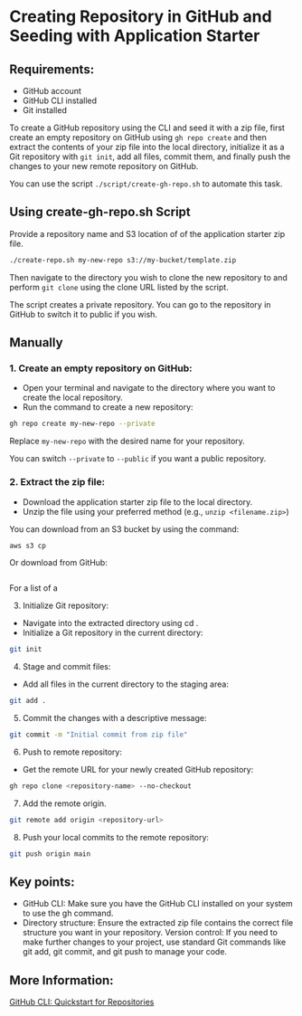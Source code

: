 # Creating Repository in GitHub and Seeding with Application Starter

## Requirements:

- GitHub account
- GitHub CLI installed
- Git installed

To create a GitHub repository using the CLI and seed it with a zip file, first create an empty repository on GitHub using `gh repo create` and then extract the contents of your zip file into the local directory, initialize it as a Git repository with `git init`, add all files, commit them, and finally push the changes to your new remote repository on GitHub.

You can use the script `./script/create-gh-repo.sh` to automate this task.

## Using create-gh-repo.sh Script

Provide a repository name and S3 location of of the application starter zip file.

```bash
./create-repo.sh my-new-repo s3://my-bucket/template.zip
```

Then navigate to the directory you wish to clone the new repository to and perform `git clone` using the clone URL listed by the script.

The script creates a private repository. You can go to the repository in GitHub to switch it to public if you wish.

## Manually

### 1. Create an empty repository on GitHub:

- Open your terminal and navigate to the directory where you want to create the local repository.
- Run the command to create a new repository: 

```bash
gh repo create my-new-repo --private  
```

Replace `my-new-repo` with the desired name for your repository. 

You can switch `--private` to `--public` if you want a public repository. 

### 2. Extract the zip file:

- Download the application starter zip file to the local directory.
- Unzip the file using your preferred method (e.g., `unzip <filename.zip>`) 

You can download from an S3 bucket by using the command: 

```bash
aws s3 cp
```

Or download from GitHub:

```bash
```

For a list of a

3. Initialize Git repository:
  - Navigate into the extracted directory using cd <directory-name>. 
  - Initialize a Git repository in the current directory: 

```bash
git init
```

4. Stage and commit files:
  - Add all files in the current directory to the staging area: 

```bash
git add .
```

5. Commit the changes with a descriptive message: 

```bash
git commit -m "Initial commit from zip file"
```

6. Push to remote repository:
  - Get the remote URL for your newly created GitHub repository: 

```bash
gh repo clone <repository-name> --no-checkout
```

7. Add the remote origin.

```bash
git remote add origin <repository-url>
```

8. Push your local commits to the remote repository: 

```bash
git push origin main
```

## Key points:

- GitHub CLI:  Make sure you have the GitHub CLI installed on your system to use the gh command. 
- Directory structure: Ensure the extracted zip file contains the correct file structure you want in your repository. 
Version control: If you need to make further changes to your project, use standard Git commands like git add, git commit, and git push to manage your code. 

## More Information:

[GitHub CLI: Quickstart for Repositories](https://docs.github.com/en/repositories/creating-and-managing-repositories/quickstart-for-repositories)